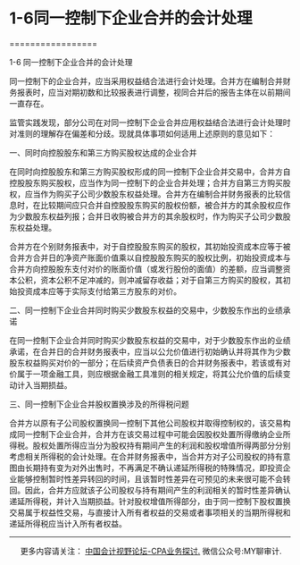 ﻿# 1-6同一控制下企业合并的会计处理
=================

  

1-6 同一控制下企业合并的会计处理

同一控制下的企业合并，应当采用权益结合法进行会计处理。合并方在编制合并财务报表时，应当对期初数和比较报表进行调整，视同合并后的报告主体在以前期间一直存在。

监管实践发现，部分公司在对同一控制下企业合并应用权益结合法进行会计处理时对准则的理解存在偏差和分歧。现就具体事项如何适用上述原则的意见如下：

一、同时向控股股东和第三方购买股权达成的企业合并

在同时向控股股东和第三方购买股权形成的同一控制下企业合并交易中，合并方自控股股东购买股权，应当作为同一控制下的企业合并处理；合并方自第三方购买股权，应当作为购买子公司少数股东权益处理。合并方在编制合并财务报表的比较信息时，在比较期间应只合并自控股股东购买的股权份额，被合并方的其余股权应作为少数股东权益列报；合并日收购被合并方的其余股权时，作为购买子公司少数股东权益处理。

合并方在个别财务报表中，对于自控股股东购买的股权，其初始投资成本应等于被合并方合并日的净资产账面价值乘以自控股股东购买的股权比例，初始投资成本与合并方向控股股东支付对价的账面价值（或发行股份的面值）的差额，应当调整资本公积，资本公积不足冲减的，则冲减留存收益；对于自第三方购买的股权，其初始投资成本应等于实际支付给第三方股东的对价。

二、同一控制下企业合并同时购买少数股东权益的交易中，少数股东作出的业绩承诺

在同一控制下企业合并同时购买少数股东权益的交易中，对于少数股东作出的业绩承诺，在合并日的合并财务报表中，应当以公允价值进行初始确认并将其作为少数股东权益购买对价的一部分；在后续资产负债表日的合并财务报表中，若该或有对价属于一项金融工具，则应根据金融工具准则的相关规定，将其公允价值的后续变动计入当期损益。

三、同一控制下企业合并股权置换涉及的所得税问题

合并方以原有子公司股权置换同一控制下其他公司股权并取得控制权的，该交易构成同一控制下企业合并，合并方在该交易过程中可能会因股权处置所得缴纳企业所得税。股权处置所得应当分为股权持有期间产生的利润和股权增值所得两部分分别考虑相关所得税的会计处理。在合并财务报表中，当合并方对子公司股权的持有意图由长期持有变为对外出售时，不再满足不确认递延所得税的特殊情况，即投资企业能够控制暂时性差异转回的时间，且该暂时性差异在可预见的未来很可能不会转回。因此，合并方应就该子公司股权与持有期间产生的利润相关的暂时性差异确认递延所得税，并计入当期损益。针对股权增值所得部分，由于同一控制下股权置换交易属于权益性交易，与直接计入所有者权益的交易或者事项相关的当期所得税和递延所得税应当计入所有者权益。

* * *

     更多内容请关注： [中国会计视野论坛-CPA业务探讨.](https://bbs.esnai.com/thread-5354530-1-3.html) 微信公众号:MY聊审计.